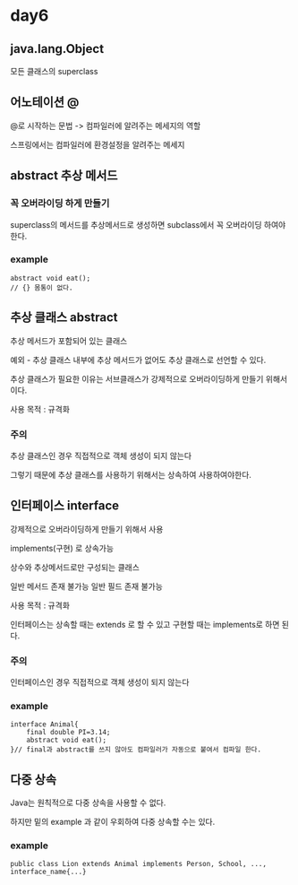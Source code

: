 # day6

## java.lang.Object

모든 클래스의 superclass 

## 어노테이션 @

@로 시작하는 문법 -> 컴파일러에 알려주는 메세지의 역할

스프링에서는 컴파일러에 환경설정을 알려주는 메세지

## abstract 추상 메서드
### 꼭 오버라이딩 하게 만들기

superclass의 메서드를 추상메서드로 생성하면 subclass에서 꼭 오버라이딩 하여야 한다.

### example

    abstract void eat();
    // {} 몸통이 없다.
    
## 추상 클래스 abstract

추상 메서드가 포함되어 있는 클래스

예외 - 추상 클래스 내부에 추상 메서드가 없어도 추상 클래스로 선언할 수 있다.

추상 클래스가 필요한 이유는 서브클래스가 강제적으로 오버라이딩하게 만들기 위해서 이다.

사용 목적 : 규격화

### 주의
추상 클래스인 경우 직접적으로 객체 생성이 되지 않는다

그렇기 때문에 추상 클래스를 사용하기 위해서는 상속하여 사용하여야한다.

## 인터페이스 interface
강제적으로 오버라이딩하게 만들기 위해서 사용
 
implements(구현) 로 상속가능
 
상수와 추상메서드로만 구성되는 클래스
 
일반 메서드 존재 불가능
일반 필드 존재 불가능

사용 목적 : 규격화

인터페이스는 상속할 때는 extends 로 할 수 있고 구현할 때는 implements로 하면 된다.

### 주의
인터페이스인 경우 직접적으로 객체 생성이 되지 않는다

### example
    interface Animal{
        final double PI=3.14;
        abstract void eat();
    }// final과 abstract를 쓰지 않아도 컴파일러가 자동으로 붙여서 컴파일 한다.

## 다중 상속
Java는 원칙적으로 다중 상속을 사용할 수 없다.

하지만 밑의 example 과 같이 우회하여 다중 상속할 수는 있다.
### example

    public class Lion extends Animal implements Person, School, ..., interface_name{...}
